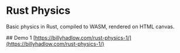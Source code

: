 # Rust Physics

Basic physics in Rust, compiled to WASM, rendered on HTML canvas.

## Demo 1
[https://billyhadlow.com/rust-physics-1/](https://billyhadlow.com/rust-physics-1/)
